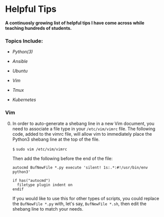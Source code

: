 # Helpful Tips

**A continuosly growing list of helpful tips I have come across while teaching hundreds of students.**

### Topics Include:

* _Python(3)_

* _Ansible_

* _Ubuntu_

* _Vim_

* _Tmux_

* _Kubernetes_


### Vim

0. In order to auto-generate a shebang line in a new Vim document, you need to associate a file type in your `/etc/vim/vimrc` file. The following code, added to the vimrc file, will allow vim to immediately place the Python3 shebang line at the top of the file.

    `$` `sudo vim /etc/vim/vimrc`
    
    Then add the following before the end of the file:
    
    ```
    autocmd BufNewFile *.py execute 'silent! 1s:.*:#!/usr/bin/env python3'

    if has("autocmd")
      filetype plugin indent on
    endif
    ```
    
    If you would like to use this for other types of scripts, you could replace the `BufNewFile *.py` with, let's say, `BufNewFile *.sh`, then edit the shebang line to match your needs.

